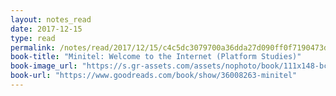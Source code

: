```yaml
---
layout: notes_read
date: 2017-12-15
type: read
permalink: /notes/read/2017/12/15/c4c5dc3079700a36dda27d090ff0f7190473d64d.html
book-title: "Minitel: Welcome to the Internet (Platform Studies)"
book-image_url: "https://s.gr-assets.com/assets/nophoto/book/111x148-bcc042a9c91a29c1d680899eff700a03.png"
book-url: "https://www.goodreads.com/book/show/36008263-minitel"
---
```



